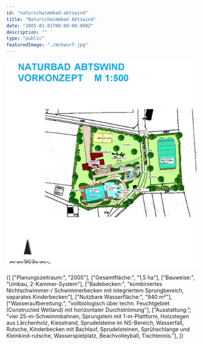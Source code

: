 ```yaml
---
id: "naturschwimmbad-abtswind"
title: "Naturschwimmbad Abtswind"
date: "2005-01-01T00:00:00.000Z"
description: ""
type: "public"
featuredImage: "./entwurf.jpg"
---
```


!["Entwurf"](./entwurf.jpg)


<SpecificationsTable title="Vorkonzept - technische Daten">
    {[
        ["Planungszeitraum:", "2005"],
        ["Gesamtfläche:", "1,5 ha"],
        ["Bauweise:", "Umbau, 2-Kammer-System"],
        ["Badebecken:", "kombiniertes Nichtschwimmer-/ Schwimmerbecken mit integriertem Sprungbereich, separates Kinderbecken"],
        ["Nutzbare Wasserfläche:", "940 m²"],
        ["Wasseraufbereitung:", "vollbiologisch über techn. Feuchtgebiet (Constructed Wetland) mit horizontaler Durchströmung"],
        ["Ausstattung:", "vier 25-m-Schwimmbahnen,  Sprungstein mit 1-m-Plattform, Holzstegen aus Lärchenholz, Kiesstrand, Sprudelsteine im NS-Bereich, Wasserfall, Rutsche, Kinderbecken mit Bachlauf, Sprudelsteinen, Sprühschlange und Kleinkind-rutsche, Wasserspielplatz, Beachvolleyball, Tischtennis."],
    ]}
</SpecificationsTable>

